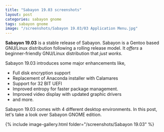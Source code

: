```yaml
---
title: "Sabayon 19.03 screenshots"
layout: post
categories: sabayon gnome
tags: sabayon gnome
image: "/screenshots/Sabayon 19.03/03 Application Menu.jpg"
---
```


**Sabayon 19.03** is a stable release of Sabayon. Sabayon is a Gentoo based GNU/Linux distribution following a rolling release model. It *offers* a beginner-friendly GNU/Linux distribution that *just works*. 

Sabayon 19.03 introduces some major enhancements like,
- Full disk encryption support
- Replacement of Anaconda installer with Calamares
- Support for 32 BIT UEFI
- Improved entropy for faster package management.
- Improved video display with updated graphic drivers
- and more.

Sabayon 19.03 comes with 4 different desktop environments. In this post, let's take a look over Sabayon GNOME edition.

{% include image-gallery.html folder="/screenshots/Sabayon 19.03" %}
